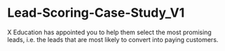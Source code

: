 # Lead-Scoring-Case-Study_V1
X Education has appointed you to help them select the most promising leads, i.e. the leads that are most likely to convert into paying customers.
